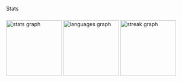 <p align="left">Stats</p>

###

<div align="left">
  <img src="https://github-readme-stats.vercel.app/api?username=beneditomarques&hide_title=false&hide_rank=true&show_icons=true&include_all_commits=true&count_private=true&disable_animations=false&theme=dark&locale=en&hide_border=false&order=1" height="150" alt="stats graph"  />
  <img src="https://github-readme-stats.vercel.app/api/top-langs?username=beneditomarques&locale=en&hide_title=false&layout=compact&card_width=320&langs_count=5&theme=dark&hide_border=false&order=2" height="150" alt="languages graph"  />
  <img src="https://streak-stats.demolab.com?user=beneditomarques&locale=en&mode=weekly&theme=dark&hide_border=false&border_radius=5&order=3" height="150" alt="streak graph"  />
</div>

###
